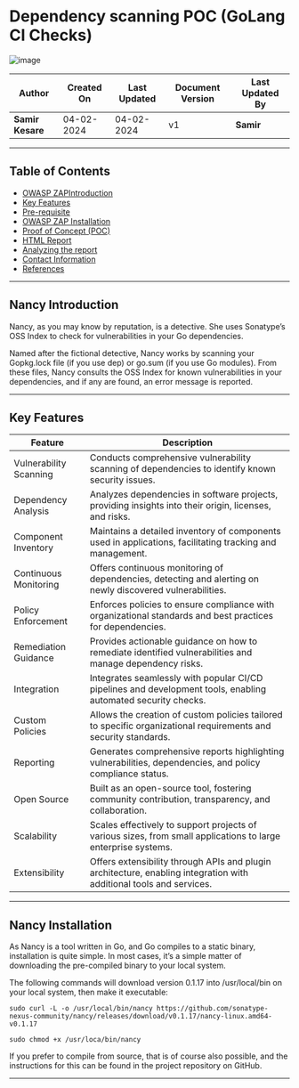 # Dependency scanning POC (GoLang CI Checks)

![image](https://github.com/avengers-p7/Documentation/assets/156056570/0e6c6f87-893b-4103-8229-52d57d14e73c)

| Author                 | Created On | Last Updated | Document Version | Last Updated By |
| ---------------------- | ---------- | ------------ | ---------------- | --------------- |
| **Samir Kesare** | 04-02-2024 | 04-02-2024   | v1               |  **Samir**        |
***
## Table of Contents

+ [OWASP ZAPIntroduction](#OWASP-ZAP-Introduction)
+ [Key Features](#Key-Features)
+ [Pre-requisite](#Pre-requisite)
+ [OWASP ZAP Installation](#OWASP-ZAP-Installation)
+ [Proof of Concept (POC)](#Proof-of-Concept-(POC))
+ [HTML Report](#HTML-Report)
+ [Analyzing the report ](#Analyzing-the-report )
+ [Contact Information](#Contact-Information)
+ [References](#References)
***
## Nancy Introduction
Nancy, as you may know by reputation, is a detective. She uses Sonatype’s OSS Index to check for vulnerabilities in your Go dependencies.

Named after the fictional detective, Nancy works by scanning your Gopkg.lock file (if you use dep) or go.sum (if you use Go modules). From these files, Nancy consults the OSS Index for known vulnerabilities in your dependencies, and if any are found, an error message is reported.

***
## Key Features

| Feature                | Description                                                                                          |
|------------------------|------------------------------------------------------------------------------------------------------|
| Vulnerability Scanning | Conducts comprehensive vulnerability scanning of dependencies to identify known security issues.     |
| Dependency Analysis    | Analyzes dependencies in software projects, providing insights into their origin, licenses, and risks.|
| Component Inventory    | Maintains a detailed inventory of components used in applications, facilitating tracking and management.|
| Continuous Monitoring  | Offers continuous monitoring of dependencies, detecting and alerting on newly discovered vulnerabilities. |
| Policy Enforcement     | Enforces policies to ensure compliance with organizational standards and best practices for dependencies. |
| Remediation Guidance   | Provides actionable guidance on how to remediate identified vulnerabilities and manage dependency risks. |
| Integration            | Integrates seamlessly with popular CI/CD pipelines and development tools, enabling automated security checks. |
| Custom Policies        | Allows the creation of custom policies tailored to specific organizational requirements and security standards. |
| Reporting              | Generates comprehensive reports highlighting vulnerabilities, dependencies, and policy compliance status. |
| Open Source            | Built as an open-source tool, fostering community contribution, transparency, and collaboration. |
| Scalability            | Scales effectively to support projects of various sizes, from small applications to large enterprise systems. |
| Extensibility          | Offers extensibility through APIs and plugin architecture, enabling integration with additional tools and services. |

***
## Nancy Installation 
As Nancy is a tool written in Go, and Go compiles to a static binary, installation is quite simple. In most cases, it’s a simple matter of downloading the pre-compiled binary to your local system.

The following commands will download version 0.1.17 into /usr/local/bin on your local system, then make it executable:
```shell
sudo curl -L -o /usr/local/bin/nancy https://github.com/sonatype-nexus-community/nancy/releases/download/v0.1.17/nancy-linux.amd64-v0.1.17
```
```shell
sudo chmod +x /usr/loca/bin/nancy
```
If you prefer to compile from source, that is of course also possible, and the instructions for this can be found in the project repository on GitHub.
***

## 
